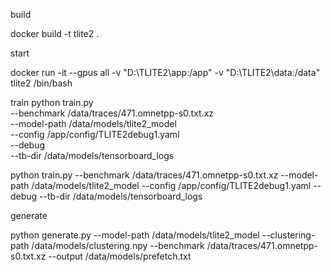 build

docker build -t tlite2 .

start

docker run -it --gpus all -v "D:\TLITE2\app:/app" -v "D:\TLITE2\data:/data" tlite2 /bin/bash



train
python train.py \
    --benchmark /data/traces/471.omnetpp-s0.txt.xz \
    --model-path /data/models/tlite2_model \
    --config /app/config/TLITE2debug1.yaml \
    --debug \
    --tb-dir /data/models/tensorboard_logs





python train.py --benchmark /data/traces/471.omnetpp-s0.txt.xz --model-path /data/models/tlite2_model --config /app/config/TLITE2debug1.yaml --debug --tb-dir /data/models/tensorboard_logs

generate

python generate.py --model-path /data/models/tlite2_model --clustering-path /data/models/clustering.npy --benchmark /data/traces/471.omnetpp-s0.txt.xz --output /data/models/prefetch.txt
